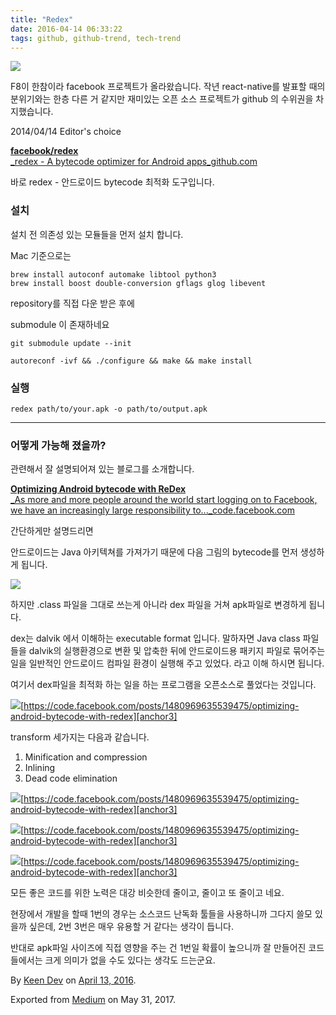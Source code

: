 ```yaml
---
title: "Redex"
date: 2016-04-14 06:33:22
tags: github, github-trend, tech-trend 
---
```



![][image0]

F8이 한참이라 facebook 프로젝트가 올라왔습니다. 작년 react-native를 발표할 때의 분위기와는 한층 다른 거 같지만 재미있는 오픈 소스 프로젝트가 github 의 수위권을 차지했습니다.

2014/04/14 Editor's choice

[**facebook/redex**  
_redex - A bytecode optimizer for Android apps_github.com][anchor0][][anchor1]

바로 redex - 안드로이드 bytecode 최적화 도구입니다.

### 설치

설치 전 의존성 있는 모듈들을 먼저 설치 합니다.

Mac 기준으로는
    
    brew install autoconf automake libtool python3  
    brew install boost double-conversion gflags glog libevent

repository를 직접 다운 받은 후에

submodule 이 존재하네요
    
    git submodule update --init

    autoreconf -ivf && ./configure && make && make install

### 실행
    
    redex path/to/your.apk -o path/to/output.apk

---

### 어떻게 가능해 졌을까?

관련해서 잘 설명되어져 있는 블로그를 소개합니다.

[**Optimizing Android bytecode with ReDex**  
_As more and more people around the world start logging on to Facebook, we have an increasingly large responsibility to..._code.facebook.com][anchor2][][anchor3]

간단하게만 설명드리면

안드로이드는 Java 아키텍쳐를 가져가기 때문에 다음 그림의 bytecode를 먼저 생성하게 됩니다.

![][image1]

하지만 .class 파일을 그대로 쓰는게 아니라 dex 파일을 거쳐 apk파일로 변경하게 됩니다.

dex는 dalvik 에서 이해하는 executable format 입니다. 말하자면 Java class 파일들을 dalvik의 실행환경으로 변환 및 압축한 뒤에 안드로이드용 패키지 파일로 묶어주는 일을 일반적인 안드로이드 컴파일 환경이 실행해 주고 있었다. 라고 이해 하시면 됩니다.

여기서 dex파일을 최적화 하는 일을 하는 프로그램을 오픈소스로 풀었다는 것입니다.

![][image2][https://code.facebook.com/posts/1480969635539475/optimizing-android-bytecode-with-redex][anchor3]

transform 세가지는 다음과 같습니다.

1. Minification and compression
2. Inlining
3. Dead code elimination

![][image3][https://code.facebook.com/posts/1480969635539475/optimizing-android-bytecode-with-redex][anchor3]

![][image4][https://code.facebook.com/posts/1480969635539475/optimizing-android-bytecode-with-redex][anchor3]

![][image5][https://code.facebook.com/posts/1480969635539475/optimizing-android-bytecode-with-redex][anchor3]

모든 좋은 코드를 위한 노력은 대강 비슷한데 줄이고, 줄이고 또 줄이고 네요.

현장에서 개발을 할때 1번의 경우는 소스코드 난독화 툴들을 사용하니까 그다지 쓸모 있을까 싶은데, 2번 3번은 매우 유용할 거 같다는 생각이 듭니다.

반대로 apk파일 사이즈에 직접 영향을 주는 건 1번일 확률이 높으니까 잘 만들어진 코드들에서는 크게 의미가 없을 수도 있다는 생각도 드는군요.

By [Keen Dev][anchor4] on [April 13, 2016][anchor5].

Exported from [Medium][anchor6] on May 31, 2017\.


[anchor0]: https://github.com/facebook/redex "https://github.com/facebook/redex"
[anchor1]: https://github.com/facebook/redex
[anchor2]: https://code.facebook.com/posts/1480969635539475/optimizing-android-bytecode-with-redex "https://code.facebook.com/posts/1480969635539475/optimizing-android-bytecode-with-redex"
[anchor3]: https://code.facebook.com/posts/1480969635539475/optimizing-android-bytecode-with-redex
[anchor4]: https://medium.com/@keendev
[anchor5]: https://medium.com/p/2ee6cad39f08
[anchor6]: https://medium.com


[image0]: /images/1*zXAyY5qxO7QSIn7BhWohyA.png
[image1]: /images/1*vXsBMGFA_7kWEjM2LZzmdg.png
[image2]: /images/1*gSfdZLi_bPII4a33hqlIig.png
[image3]: /images/1*u3Fr5bpkGGjbwLMBF-zFgg.png
[image4]: /images/1*1WqPm2d616LwfHOtnvt5zA.png
[image5]: /images/1*fiUJ6T22WE1Thw4mHEO00g.pn